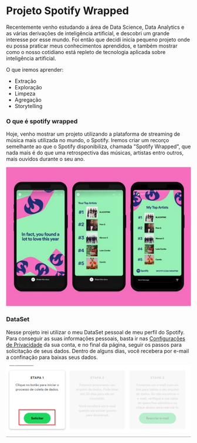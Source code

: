 # Projeto Spotify Wrapped 

Recentemente venho estudando a área de Data Science, Data Analytics e as várias derivações de inteligência artificial, e descobri um grande interesse por esse mundo. Foi então que decidi inicia pequeno projeto onde eu possa praticar meus conhecimentos aprendidos, e também mostrar como o nosso cotidiano está repleto de tecnologia aplicada sobre inteligência artificial.

O que iremos aprender:
- Extração
- Exploração
- Limpeza
- Agregação
- Storytelling

### O que é spotify wrapped
Hoje, venho mostrar um projeto utilizando a plataforma de streaming de música mais utilizada no mundo, o Spotify. Iremos criar um recorço semelhante ao que o Spotify disponibiliza, chamada "Spotify Wrapped", que nada mais é do que uma retrospectiva das músicas, artistas entro outros, mais ouvidos durante o seu ano.

<img src="https://github.com/patrickpiccini/DataScience_Spotify_Wrapped/blob/main/Images/wrapped.png" alt="drawing" width="600"/>

### DataSet
Nesse projeto irei utilizar o meu DataSet pessoal de meu perfil do Spotify. Para conseguir as suas informações pessoais, basta ir nas [Configurações de Privacidade](https://www.spotify.com/br/account/privacy/) da sua conta, e no final da página, seguir os passos para solicitação de seus dados. Dentro de alguns dias, você recebera por e-mail a confinação para baixas seus dados.

<img src="https://github.com/patrickpiccini/DataScience_Spotify_Wrapped/blob/main/Images/steps.png" alt="drawing" width="900"/>
